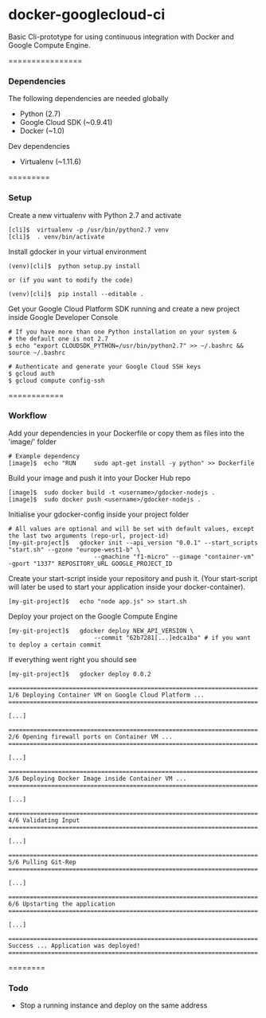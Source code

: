 docker-googlecloud-ci
=====================

Basic Cli-prototype for using continuous integration with Docker and Google Compute Engine.


================
### Dependencies
The following dependencies are needed globally

* Python (2.7)
* Google Cloud SDK (~0.9.41)
* Docker (~1.0)

Dev dependencies
* Virtualenv (~1.11.6)


=========
### Setup

Create a new virtualenv with Python 2.7 and activate
```Shell
[cli]$  virtualenv -p /usr/bin/python2.7 venv
[cli]$  . venv/bin/activate
```

Install gdocker in your virtual environment
```Shell
(venv)[cli]$  python setup.py install

or (if you want to modify the code)

(venv)[cli]$  pip install --editable . 
```

Get your Google Cloud Platform SDK running and create a new project inside Google Developer Console
```Shell
# If you have more than one Python installation on your system &
# the default one is not 2.7
$ echo "export CLOUDSDK_PYTHON=/usr/bin/python2.7" >> ~/.bashrc && source ~/.bashrc

# Authenticate and generate your Google Cloud SSH keys
$ gcloud auth
$ gcloud compute config-ssh
```


============
### Workflow

Add your dependencies in your Dockerfile or copy them as files into the 'image/' folder
```Shell
# Example dependency
[image]$  echo "RUN     sudo apt-get install -y python" >> Dockerfile
```

Build your image and push it into your Docker Hub repo
```Shell
[image]$  sudo docker build -t <username>/gdocker-nodejs .
[image]$  sudo docker push <username>/gdocker-nodejs .
```

Initialise your gdocker-config inside your project folder
```Shell
# All values are optional and will be set with default values, except the last two arguments (repo-url, project-id)
[my-git-project]$   gdocker init --api_version "0.0.1" --start_scripts "start.sh" --gzone "europe-west1-b" \
		                --gmachine "f1-micro" --gimage "container-vm" -gport "1337" REPOSITORY_URL GOOGLE_PROJECT_ID
```

Create your start-script inside your repository and push it. (Your start-script will later be used to
start your application inside your docker-container).
```Shell
[my-git-project]$   echo "node app.js" >> start.sh
```

Deploy your project on the Google Compute Engine
```Shell
[my-git-project]$   gdocker deploy NEW_API_VERSION \
		                --commit "62b7281[...]edca1ba" # if you want to deploy a certain commit
```

If everything went right you should see
```Shell
[my-git-project]$   gdocker deploy 0.0.2

======================================================================
1/6 Deploying Container VM on Google Cloud Platform ...
======================================================================

[...]

======================================================================
2/6 Opening firewall ports on Container VM ...
======================================================================

[...]

======================================================================
3/6 Deploying Docker Image inside Container VM ...
======================================================================

[...]

======================================================================
4/6 Validating Input
======================================================================

[...]

======================================================================
5/6 Pulling Git-Rep
======================================================================

[...]

======================================================================
6/6 Upstarting the application
======================================================================

[...]

======================================================================
Success ... Application was deployed!
======================================================================

```


========
### Todo

* Stop a running instance and deploy on the same address